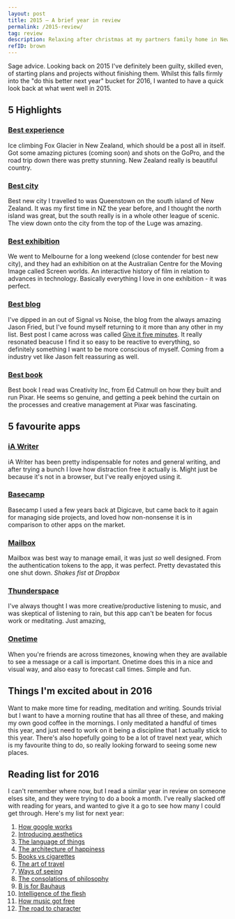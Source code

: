 ```yaml
---
layout: post
title: 2015 – A brief year in review
permalink: /2015-review/
tag: review
description: Relaxing after christmas at my partners family home in New Zealand, her Mum read out my numerology outlook for 2016. It said “you must be weary of making plans, and only plans, and losing sight of the vision”.
refID: brown
---
```


Sage advice. Looking back on 2015 I've definitely been guilty, skilled even, of starting plans and projects without finishing them. Whilst this falls firmly into the "do this better next year" bucket for 2016, I wanted to have a quick look back at what went well in 2015.

## 5 Highlights

### [Best experience](http://www.foxguides.co.nz/)

Ice climbing Fox Glacier in New Zealand, which should be a post all in itself. Got some amazing pictures (coming soon) and shots on the GoPro, and the road trip down there was pretty stunning. New Zealand really is beautiful country.

### [Best city](http://vsco.co/dominicsebastian/media/5673ac94e3544744578bcdfe)

Best new city I travelled to was Queenstown on the south island of New Zealand. It was my first time in NZ the year before, and I thought the north island was great, but the south really is in a whole other league of scenic. The view down onto the city from the top of the Luge was amazing.

### [Best exhibition](https://www.acmi.net.au/events/screen-worlds/)

We went to Melbourne for a long weekend (close contender for best new city), and they had an exhibition on at the Australian Centre for the Moving Image called Screen worlds. An interactive history of film in relation to advances in technology. Basically everything I love in one exhibition - it was perfect.

### [Best blog](https://m.signalvnoise.com/)

I've dipped in an out of Signal vs Noise, the blog from the always amazing Jason Fried, but I've found myself returning to it more than any other in my list. Best post I came across was called [Give it five minutes](https://signalvnoise.com/posts/3124-give-it-five-minutes). It really resonated beacuse I find it so easy to be reactive to everything, so definitely something I want to be more conscious of myself. Coming from a industry vet like Jason felt reassuring as well.

### [Best book](https://www.amazon.com/Creativity-Inc-Overcoming-Unseen-Inspiration/dp/0812993012)

Best book I read was Creativity Inc, from Ed Catmull on how they built and run Pixar. He seems so genuine, and getting a peek behind the curtain on the processes and creative management at Pixar was fascinating.

## 5 favourite apps

### [iA Writer](https://ia.net/writer/mac/)

iA Writer has been pretty indispensable for notes and general writing, and after trying a bunch I love how distraction free it actually is. Might just be because it's not in a browser, but I've really enjoyed using it.

### [Basecamp](https://basecamp.com/)

Basecamp I used a few years back at Digicave, but came back to it again for managing side projects, and loved how non-nonsense it is in comparison to other apps on the market.

### [Mailbox](https://www.mailboxapp.com/)

Mailbox was best way to manage email, it was just _so_ well designed. From the authentication tokens to the app, it was perfect. Pretty devastated this one shut down. _Shakes fist at Dropbox_

### [Thunderspace](http://thunderspace.me/)

I've always thought I was more creative/productive listening to music, and was skeptical of listening to rain, but this app can't be beaten for focus work or meditating. Just amazing,

### [Onetime](http://onetime.today/)

When you're friends are across timezones, knowing when they are available to see a message or a call is important. Onetime does this in a nice and visual way, and also easy to forecast call times. Simple and fun.

## Things I'm excited about in 2016

Want to make more time for reading, meditation and writing. Sounds trivial but I want to have a morning routine that has all three of these, and making my own good coffee in the mornings. I only meditated a handful of times this year, and just need to work on it being a discipline that I actually stick to this year. There's also hopefully going to be a lot of travel next year, which is my favourite thing to do, so really looking forward to seeing some new places.

## Reading list for 2016

I can't remember where now, but I read a similar year in review on someone elses site, and they were trying to do a book a month. I've really slacked off with reading for years, and wanted to give it a go to see how many I could get through. Here's my list for next year:

1. [How google works](https://www.amazon.com/How-Google-Works-Eric-Schmidt/dp/1455582344)
2. [Introducing aesthetics](http://www.goodreads.com/book/show/1580194.Introducing_Aesthetics)
3. [The language of things](https://www.amazon.com/Language-Things-Understanding-Desirable-Objects/dp/0393070816)
4. [The architecture of happiness](http://alaindebotton.com/architecture/)
5. [Books vs cigarettes](http://www.goodreads.com/book/show/4064936-books-v-cigarettes)
6. [The art of travel](http://alaindebotton.com/travel/)
7. [Ways of seeing](https://www.amazon.com/Ways-Seeing-Based-BBC-Television/dp/0140135154)
8. [The consolations of philosophy](http://alaindebotton.com/philosophy/)
9. [B is for Bauhaus](https://www.amazon.co.uk/B-Bauhaus-Z-Modern-World/dp/0718199510)
10. [Intelligence of the flesh](https://www.amazon.com/Intelligence-Flesh-Your-Needs-Thinks/dp/0300208820)
11. [How music got free](https://www.amazon.com/How-Music-Got-Free-Industry/dp/0525426612)
12. [The road to character](https://www.amazon.com/Road-Character-David-Brooks/dp/081299325X)

